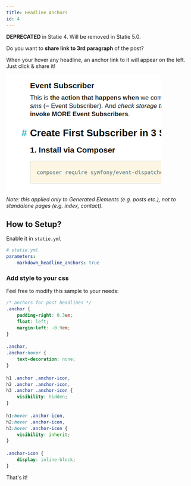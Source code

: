```yaml
---
title: Headline Anchors
id: 4
---
```


**DEPRECATED** in Statie 4. Will be removed in Statie 5.0.

Do you want to **share link to 3rd paragraph** of the post?

When your hover any headline, an anchor link to it will appear on the left. Just click & share it!

![Headline Anchors](/data/github-like-headline-anchors.png)

_Note: this applied only to Generated Elements (e.g. posts etc.), not to standalone pages (e.g. index, contact)._

## How to Setup?

Enable it in `statie.yml`

```yaml
# statie.yml
parameters:
    markdown_headline_anchors: true
```

### Add style to your css

Feel free to modify this sample to your needs:

```css
/* anchors for post headlines */
.anchor {
	padding-right: 0.3em;
	float: left;
	margin-left: -0.9em;
}

.anchor,
.anchor:hover {
	text-decoration: none;
}

h1 .anchor .anchor-icon,
h2 .anchor .anchor-icon,
h3 .anchor .anchor-icon {
	visibility: hidden;
}

h1:hover .anchor-icon,
h2:hover .anchor-icon,
h3:hover .anchor-icon {
	visibility: inherit;
}

.anchor-icon {
	display: inline-block;
}
```

That's it!
